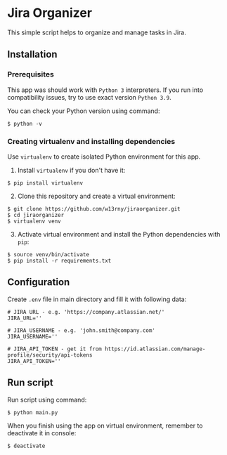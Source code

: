 # Jira Organizer

This simple script helps to organize and manage tasks in Jira.

## Installation

### Prerequisites

This app was should work with `Python 3` interpreters. If you run into compatibility issues, try to use exact
version `Python 3.9`.

You can check your Python version using command:

```
$ python -v
```

### Creating virtualenv and installing dependencies

Use `virtualenv` to create isolated Python environment for this app.

1. Install `virtualenv` if you don't have it:

```
$ pip install virtualenv
```

2. Clone this repository and create a virtual environment:

```
$ git clone https://github.com/w13rny/jiraorganizer.git
$ cd jiraorganizer
$ virtualenv venv
```

3. Activate virtual environment and install the Python dependencies with `pip`:

```
$ source venv/bin/activate
$ pip install -r requirements.txt
```

## Configuration

Create `.env` file in main directory and fill it with following data:

```
# JIRA URL - e.g. 'https://company.atlassian.net/'
JIRA_URL=''

# JIRA_USERNAME - e.g. 'john.smith@company.com'
JIRA_USERNAME=''

# JIRA_API_TOKEN - get it from https://id.atlassian.com/manage-profile/security/api-tokens
JIRA_API_TOKEN=''
```

## Run script

Run script using command:

```
$ python main.py
```

When you finish using the app on virtual environment, remember to deactivate it in console:

```
$ deactivate
```